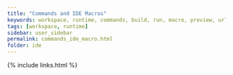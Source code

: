 ```yaml
---
title: "Commands and IDE Macros"
keywords: workspace, runtime, commands, build, run, macro, preview, url
tags: [workspace, runtime]
sidebar: user_sidebar
permalink: commands_ide_macro.html
folder: ide
---
```


{% include links.html %}
